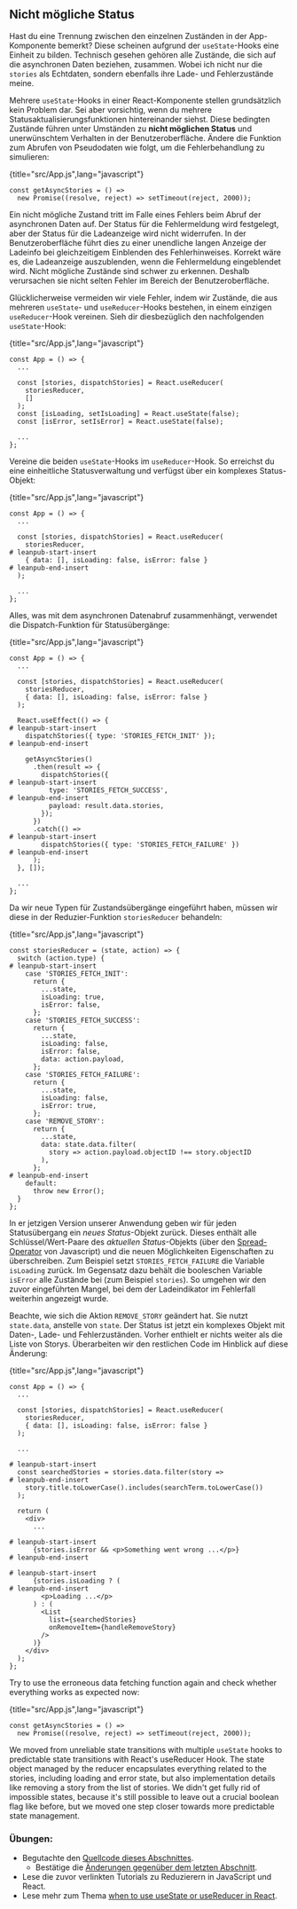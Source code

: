 ## Nicht mögliche Status

Hast du eine Trennung zwischen den einzelnen Zuständen in der App-Komponente bemerkt? Diese scheinen aufgrund der `useState`-Hooks eine Einheit zu bilden. Technisch gesehen gehören alle Zustände, die sich auf die asynchronen Daten beziehen, zusammen. Wobei ich nicht nur die `stories` als Echtdaten, sondern ebenfalls ihre Lade- und Fehlerzustände meine.

Mehrere `useState`-Hooks in einer React-Komponente stellen grundsätzlich kein Problem dar. Sei aber vorsichtig, wenn du mehrere Statusaktualisierungsfunktionen hintereinander siehst. Diese bedingten Zustände führen unter Umständen zu **nicht möglichen Status** und unerwünschtem Verhalten in der Benutzeroberfläche. Ändere die Funktion zum Abrufen von Pseudodaten wie folgt, um die Fehlerbehandlung zu simulieren:

{title="src/App.js",lang="javascript"}
~~~~~~~
const getAsyncStories = () =>
  new Promise((resolve, reject) => setTimeout(reject, 2000));
~~~~~~~

Ein nicht mögliche Zustand tritt im Falle eines Fehlers beim Abruf der asynchronen Daten auf. Der Status für die Fehlermeldung wird festgelegt, aber der Status für die Ladeanzeige wird nicht widerrufen. In der Benutzeroberfläche führt dies zu einer unendliche langen Anzeige der Ladeinfo bei gleichzeitigem Einblenden des Fehlerhinweises. Korrekt wäre es, die Ladeanzeige auszublenden, wenn die Fehlermeldung eingeblendet wird. Nicht mögliche Zustände sind schwer zu erkennen. Deshalb verursachen sie nicht selten Fehler im Bereich der Benutzeroberfläche.

Glücklicherweise vermeiden wir viele Fehler, indem wir Zustände, die aus mehreren `useState`- und `useReducer`-Hooks bestehen, in einem einzigen `useReducer`-Hook vereinen. Sieh dir diesbezüglich den nachfolgenden `useState`-Hook:

{title="src/App.js",lang="javascript"}
~~~~~~~
const App = () => {
  ...

  const [stories, dispatchStories] = React.useReducer(
    storiesReducer,
    []
  );
  const [isLoading, setIsLoading] = React.useState(false);
  const [isError, setIsError] = React.useState(false);

  ...
};
~~~~~~~

Vereine die beiden `useState`-Hooks im `useReducer`-Hook. So erreichst du eine einheitliche Statusverwaltung und verfügst über ein komplexes Status-Objekt:

{title="src/App.js",lang="javascript"}
~~~~~~~
const App = () => {
  ...

  const [stories, dispatchStories] = React.useReducer(
    storiesReducer,
# leanpub-start-insert
    { data: [], isLoading: false, isError: false }
# leanpub-end-insert
  );

  ...
};
~~~~~~~

Alles, was mit dem asynchronen Datenabruf zusammenhängt, verwendet die Dispatch-Funktion für Statusübergänge:

{title="src/App.js",lang="javascript"}
~~~~~~~
const App = () => {
  ...

  const [stories, dispatchStories] = React.useReducer(
    storiesReducer,
    { data: [], isLoading: false, isError: false }
  );

  React.useEffect(() => {
# leanpub-start-insert
    dispatchStories({ type: 'STORIES_FETCH_INIT' });
# leanpub-end-insert

    getAsyncStories()
      .then(result => {
        dispatchStories({
# leanpub-start-insert
          type: 'STORIES_FETCH_SUCCESS',
# leanpub-end-insert
          payload: result.data.stories,
        });
      })
      .catch(() =>
# leanpub-start-insert
        dispatchStories({ type: 'STORIES_FETCH_FAILURE' })
# leanpub-end-insert
      );
  }, []);

  ...
};
~~~~~~~

Da wir neue Typen für Zustandsübergänge eingeführt haben, müssen wir diese in der Reduzier-Funktion `storiesReducer` behandeln:

{title="src/App.js",lang="javascript"}
~~~~~~~
const storiesReducer = (state, action) => {
  switch (action.type) {
# leanpub-start-insert
    case 'STORIES_FETCH_INIT':
      return {
        ...state,
        isLoading: true,
        isError: false,
      };
    case 'STORIES_FETCH_SUCCESS':
      return {
        ...state,
        isLoading: false,
        isError: false,
        data: action.payload,
      };
    case 'STORIES_FETCH_FAILURE':
      return {
        ...state,
        isLoading: false,
        isError: true,
      };
    case 'REMOVE_STORY':
      return {
        ...state,
        data: state.data.filter(
          story => action.payload.objectID !== story.objectID
        ),
      };
# leanpub-end-insert
    default:
      throw new Error();
  }
};
~~~~~~~

In er jetzigen Version unserer Anwendung geben wir für jeden Statusübergang ein *neues Status*-Objekt zurück. Dieses enthält alle Schlüssel/Wert-Paare des *aktuellen Status*-Objekts (über den [Spread-Operator](https://developer.mozilla.org/de/docs/Web/JavaScript/Reference/Operators/Spread_operator) von Javascript) und die neuen Möglichkeiten Eigenschaften zu überschreiben. Zum Beispiel setzt `STORIES_FETCH_FAILURE` die Variable `isLoading` zurück. Im Gegensatz dazu behält die booleschen Variable `isError` alle Zustände bei (zum Beispiel `stories`). So umgehen wir den zuvor eingeführten Mangel, bei dem der Ladeindikator im Fehlerfall weiterhin angezeigt wurde.

Beachte, wie sich die Aktion `REMOVE_STORY` geändert hat. Sie nutzt `state.data`, anstelle von `state`. Der Status ist jetzt ein komplexes Objekt mit Daten-, Lade- und Fehlerzuständen. Vorher enthielt er nichts weiter als die Liste von Storys. Überarbeiten wir den restlichen Code im Hinblick auf diese Änderung:

{title="src/App.js",lang="javascript"}
~~~~~~~
const App = () => {
  ...

  const [stories, dispatchStories] = React.useReducer(
    storiesReducer,
    { data: [], isLoading: false, isError: false }
  );

  ...

# leanpub-start-insert
  const searchedStories = stories.data.filter(story =>
# leanpub-end-insert
    story.title.toLowerCase().includes(searchTerm.toLowerCase())
  );

  return (
    <div>
      ...

# leanpub-start-insert
      {stories.isError && <p>Something went wrong ...</p>}
# leanpub-end-insert

# leanpub-start-insert
      {stories.isLoading ? (
# leanpub-end-insert
        <p>Loading ...</p>
      ) : (
        <List
          list={searchedStories}
          onRemoveItem={handleRemoveStory}
        />
      )}
    </div>
  );
};
~~~~~~~

Try to use the erroneous data fetching function again and check whether everything works as expected now:

{title="src/App.js",lang="javascript"}
~~~~~~~
const getAsyncStories = () =>
  new Promise((resolve, reject) => setTimeout(reject, 2000));
~~~~~~~

We moved from unreliable state transitions with multiple `useState` hooks to predictable state transitions with React's useReducer Hook. The state object managed by the reducer encapsulates everything related to the stories, including loading and error state, but also implementation details like removing a story from the list of stories. We didn't get fully rid of impossible states, because it's still possible to leave out a crucial boolean flag like before, but we moved one step closer towards more predictable state management.

### Übungen:

* Begutachte den [Quellcode dieses Abschnittes](https://codesandbox.io/s/github/the-road-to-learn-react/hacker-stories/tree/hs/React-Impossible-States).
  * Bestätige die [Änderungen gegenüber dem letzten Abschnitt](https://github.com/the-road-to-learn-react/hacker-stories/compare/hs/React-Advanced-State...hs/React-Impossible-States?expand=1).
* Lese die zuvor verlinkten Tutorials zu Reduzierern in JavaScript und React.
* Lese mehr zum Thema [when to use useState or useReducer in React](https://www.robinwieruch.de/react-usereducer-vs-usestate).